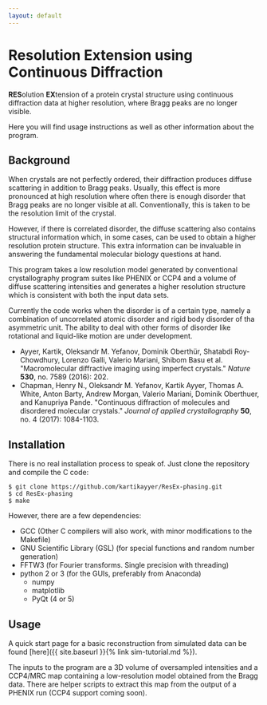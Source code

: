 ```yaml
---
layout: default
---
```


# Resolution Extension using Continuous Diffraction

**RES**olution **EX**tension of a protein crystal structure using continuous
diffraction data at higher resolution, where Bragg peaks are no longer visible.

Here you will find usage instructions as well as other information about the
program.

## Background
When crystals are not perfectly ordered, their diffraction produces diffuse
scattering in addition to Bragg peaks. Usually, this effect is more pronounced
at high resolution where often there is enough disorder that Bragg peaks are no
longer visible at all. Conventionally, this is taken to be the resolution limit
of the crystal.

However, if there is correlated disorder, the diffuse scattering also contains
structural information which, in some cases, can be used to obtain a higher
resolution protein structure. This extra information can be invaluable in
answering the fundamental molecular biology questions at hand.

This program takes a low resolution model generated by conventional
crystallography program suites like PHENIX or CCP4 and a volume of diffuse
scattering intensities and generates a higher resolution structure which is
consistent with both the input data sets.

Currently the code works when the disorder is of a certain type, namely a
combination of uncorrelated atomic disorder and rigid body disorder of tha
asymmetric unit. The ability to deal with other forms of disorder like
rotational and liquid-like motion are under development.

 * Ayyer, Kartik, Oleksandr M. Yefanov, Dominik Oberthür, Shatabdi Roy-Chowdhury, Lorenzo Galli, Valerio Mariani, Shibom Basu et al. "Macromolecular diffractive imaging using imperfect crystals." *Nature* **530**, no. 7589 (2016): 202.
 * Chapman, Henry N., Oleksandr M. Yefanov, Kartik Ayyer, Thomas A. White, Anton Barty, Andrew Morgan, Valerio Mariani, Dominik Oberthuer, and Kanupriya Pande. "Continuous diffraction of molecules and disordered molecular crystals." *Journal of applied crystallography* **50**, no. 4 (2017): 1084-1103.

## Installation
There is no real installation process to speak of. Just clone the repository and
compile the C code:
```
$ git clone https://github.com/kartikayyer/ResEx-phasing.git
$ cd ResEx-phasing
$ make
```
However, there are a few dependencies:
 * GCC (Other C compilers will also work, with minor modifications to the
 Makefile)
 * GNU Scientific Library (GSL) (for special functions and random number
 generation)
 * FFTW3 (for Fourier transforms. Single precision with threading)
 * python 2 or 3 (for the GUIs, preferably from Anaconda)
    * numpy
    * matplotlib
	* PyQt (4 or 5)

## Usage
A quick start page for a basic reconstruction from simulated data can be found
[here]({{ site.baseurl }}{% link sim-tutorial.md %}).

The inputs to the program are a 3D volume of oversampled intensities and a
CCP4/MRC map containing a low-resolution model obtained from the Bragg data.
There are helper scripts to extract this map from the output of a PHENIX run
(CCP4 support coming soon).

